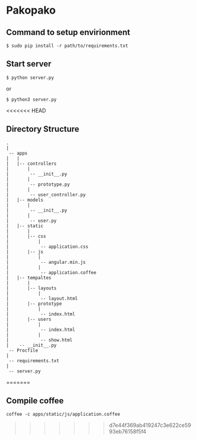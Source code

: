 Pakopako
========

## Command to setup envirionment

```
$ sudo pip install -r path/to/requirements.txt
```

## Start server

`$ python server.py`

or

`$ python3 server.py`

<<<<<<< HEAD
## Directory Structure

```
.
|
 -- apps
|   |
|   |-- controllers
|       |
|        -- __init__.py
|       |
|        -- prototype.py
|       |
|        -- user_controller.py
|   |-- models
|       |
|        -- __init__.py
|       |
|        -- user.py
|   |-- static
|       |
|       |-- css
|           |
|            -- application.css
|       |-- js
|           |
|            -- angular.min.js
|           |
|            -- application.coffee
|   |-- tempaltes
|       |
|       |-- layouts
|           |
|            -- layout.html
|       |-- prototype
|           |
|            -- index.html
|       |-- users
|           |
|            -- index.html
|           |
|            -- show.html
|    -- __init__.py
 -- Procfile
|
 -- requirements.txt
|
 -- server.py
```
=======

## Compile coffee

`coffee -c apps/static/js/application.coffee`
>>>>>>> d7e44f369ab419247c3e622ce5993eb76158f5f4
